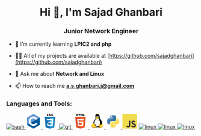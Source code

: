 <h1 align="center">Hi 👋, I'm Sajad Ghanbari</h1>
<h3 align="center">Junior Network Engineer</h3>

- 🌱 I’m currently learning **LPIC2 and php**

- 👨‍💻 All of my projects are available at [https://github.com/sajadghanbari](https://github.com/sajadghanbari)

- 💬 Ask me about **Network and Linux**

- 📫 How to reach me **a.s.ghanbari.j@gmail.com**

<h3 align="left">Languages and Tools:</h3>
<p align="left"> <a href="https://www.gnu.org/software/bash/" target="_blank" rel="noreferrer"> <img src="https://www.vectorlogo.zone/logos/gnu_bash/gnu_bash-icon.svg" alt="bash" width="40" height="40"/> </a> <a href="https://www.cprogramming.com/" target="_blank" rel="noreferrer"> <img src="https://raw.githubusercontent.com/devicons/devicon/master/icons/c/c-original.svg" alt="c" width="40" height="40"/> </a> <a href="https://www.w3schools.com/css/" target="_blank" rel="noreferrer"> <img src="https://raw.githubusercontent.com/devicons/devicon/master/icons/css3/css3-original-wordmark.svg" alt="css3" width="40" height="40"/> </a> <a href="https://git-scm.com/" target="_blank" rel="noreferrer"> <img src="https://www.vectorlogo.zone/logos/git-scm/git-scm-icon.svg" alt="git" width="40" height="40"/> </a> <a href="https://www.w3.org/html/" target="_blank" rel="noreferrer"> <img src="https://raw.githubusercontent.com/devicons/devicon/master/icons/html5/html5-original-wordmark.svg" alt="html5" width="40" height="40"/> </a> <a href="https://www.linux.org/" target="_blank" rel="noreferrer"> <img src="https://raw.githubusercontent.com/devicons/devicon/master/icons/linux/linux-original.svg" alt="linux" width="40" height="40"/> </a> <a href="https://www.python.org" target="_blank" rel="noreferrer"> <img src="https://raw.githubusercontent.com/devicons/devicon/master/icons/python/python-original.svg" alt="python" width="40" height="40"/> </a> 
<a href="https://www.javascript.com/" target="_blank" rel="noreferrer"><img src="https://github.com/devicons/devicon/blob/master/icons/javascript/javascript-original.svg" alt="js" width="40" height="40"></a>
<a href="https://www.php.net/" target="_blank" rel="noreferrer"> <img src="https://www.php.net/images/logos/new-php-logo.png" alt="linux" width="40" height="40"/> </a>
<a href="https://laravel.com/" target="_blank" rel="noreferrer"> <img src="https://avatars.githubusercontent.com/u/958072?s=200&v=4" alt="linux" width="40" height="40"/> </a>
<a href="https://www.mysql.com/" target="_blank" rel="noreferrer"> <img src="https://i0.wp.com/storage.googleapis.com/stateless-blog-toright-com/2011/03/verslag-techtalk-mysql.png" alt="linux" width="40" height="40"/> </a></p>


